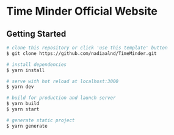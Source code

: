 # Time Minder Official Website

## Getting Started

```bash
# clone this repository or click 'use this template' button
$ git clone https://github.com/nadiaalnd/TimeMinder.git

# install dependencies
$ yarn install

# serve with hot reload at localhost:3000
$ yarn dev

# build for production and launch server
$ yarn build
$ yarn start

# generate static project
$ yarn generate
```
